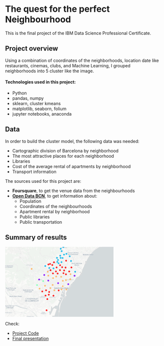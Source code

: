 # The quest for the perfect Neighbourhood

This is the final project of the IBM Data Science Professional Certificate.

## Project overview

Using a combination of coordinates of the neighborhoods, location date like restaurants, cinemas, clubs, and Machine Learning, I grouped neighborhoods into 5 cluster like the image. 

#### Technologies used in this project:
* Python
* pandas, numpy
* sklearn, cluster kmeans
* matplotlib, seaborn, folium
* jupyter notebooks, anaconda

## Data

In order to build the cluster model, the following data was needed:

- Cartographic division of Barcelona by neighborhood
- The most attractive places for each neighborhood
- Libraries 
- Cost of the average rental of apartments by neighborhood
- Transport information

The sources used for this project are:

- **Foursquare**, to get the venue data from the neighbourhoods
- **[Open Data BCN](https://opendata-ajuntament.barcelona.cat/es/)**, to get information about:
    - Population
    - Coordinates of the neighbourhoods
    - Apartment rental by neighborhood 
    - Public libraries 
    - Public transportation

## Summary of results

<img src="./ims/bcn_cluster.PNG" width=70% height=70% align="center"> 


Check:

* [Project Code](https://github.com/HannaLAguilar/The-Battle-of-the-neighborhoods-Barcelona/blob/master/Project%20Code.ipynb)
* [Final presentation](https://github.com/HannaLAguilar/The-Battle-of-the-neighborhoods-Barcelona/blob/master/Presentation_HLA.pdf)

